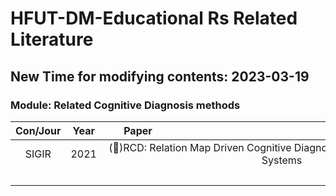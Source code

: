 # HFUT-DM-Educational Rs Related Literature

## New Time for modifying contents: 2023-03-19

### Module: Related Cognitive Diagnosis methods

| Con/Jour | Year | <div style="width:100px">Paper</div> | Link | 
|:---:|:---:|:---:|:---:|
| SIGIR |  2021 | (&#x1F34E;)RCD: Relation Map Driven Cognitive Diagnosis for Intelligent Education Systems | [here](http://staff.ustc.edu.cn/~qiliuql/files/Publications/Weibo-Gao-SIGIR21.pdf) | 
| &emsp;&emsp;| &emsp;&emsp; | &emsp;&emsp;&emsp;&emsp;&emsp;&emsp;&emsp;&emsp;&emsp;&emsp;&emsp;&emsp;&emsp;&emsp;&emsp;&emsp;&emsp;&emsp;&emsp;&emsp;&emsp;&emsp;&emsp;&emsp;&emsp;&emsp;&emsp;&emsp;&emsp;&emsp;&emsp;&emsp;&emsp;&emsp;&emsp; |  &emsp;&emsp; | 
